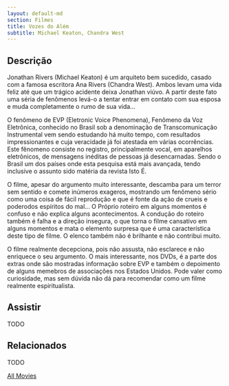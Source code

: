 ```yaml
---
layout: default-md
section: Filmes
title: Vozes do Além
subtitle: Michael Keaton, Chandra West
---
```


## Descrição
Jonathan Rivers (Michael Keaton) é um arquiteto bem sucedido, casado com a famosa escritora Ana Rivers (Chandra West). Ambos levam uma vida feliz até que um trágico acidente deixa Jonathan viúvo. A partir deste fato uma séria de fenômenos levá-o a tentar entrar em contato com sua esposa e muda completamente o rumo de sua vida...

O fenômeno de EVP (Eletronic Voice Phenomena), Fenômeno da Voz Eletrônica, conhecido no Brasil sob a denominação de Transcomunicação Instrumental vem sendo estudando há muito tempo, com resultados impressionantes e cuja veracidade já foi atestada em várias ocorrências. Este fênomeno consiste no registro, principalmente vocal, em aparelhos eletrônicos, de mensagens inéditas de pessoas já desencarnadas. Sendo o Brasil um dos países onde esta pesquisa está mais avançada, tendo inclusive o assunto sido matéria da revista Isto É. 

O filme, apesar do argumento muito interessante, descamba para um terror sem sentido e comete inúmeros exageros, mostrando um fenômeno sério como uma coisa de fácil reprodução e que é fonte da ação de crueis e poderodos espíritos do mal...
O Próprio roteiro em alguns momentos é confuso e não explica alguns acontecimentos. A condução do roteiro também é falha e a direção insegura, o que torna o filme cansativo em alguns momentos e mata o elemento surpresa que é uma característica deste tipo de filme.  O elenco também não é brilhante e não contribui muito.

O filme realmente decepciona, pois não assusta, não esclarece e não enriquece o seu argumento. O mais interessante, nos DVDs, é a parte dos extras onde são mostradas informação sobre EVP e também o depoimento de alguns memebros de associações nos Estados Unidos. Pode valer como curiosidade, mas sem dúvida não dá para recomendar como um filme realmente espiritualista.

## Assistir
TODO

## Relacionados
TODO


<a href="/movies" class="button">All Movies</a>